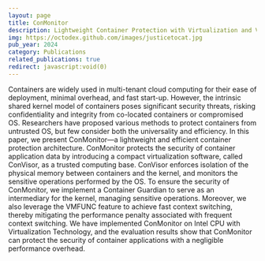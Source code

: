 ```yaml
---
layout: page
title: ConMonitor
description: Lightweight Container Protection with Virtualization and VM Functions
img: https://octodex.github.com/images/justicetocat.jpg
pub_year: 2024
category: Publications
related_publications: true
redirect: javascript:void(0)
---
```


Containers are widely used in multi-tenant cloud computing for their ease of deployment, minimal overhead, and fast start-up. However, the intrinsic shared kernel model of containers poses significant security threats, risking confidentiality and integrity from co-located containers or compromised OS. Researchers have proposed various methods to protect containers from untrusted OS, but few consider both the universality and efficiency. In this paper, we present ConMonitor—a lightweight and efficient container protection architecture. ConMonitor protects the security of container application data by introducing a compact virtualization software, called ConVisor, as a trusted computing base. ConVisor enforces isolation of the physical memory between containers and the kernel, and monitors the sensitive operations performed by the OS. To ensure the security of ConMonitor, we implement a Container Guardian to serve as an intermediary for the kernel, managing sensitive operations. Moreover, we also leverage the VMFUNC feature to achieve fast context switching, thereby mitigating the performance penalty associated with frequent context switching. We have implemented ConMonitor on Intel CPU with Virtualization Technology, and the evaluation results show that ConMonitor can protect the security of container applications with a negligible performance overhead.
